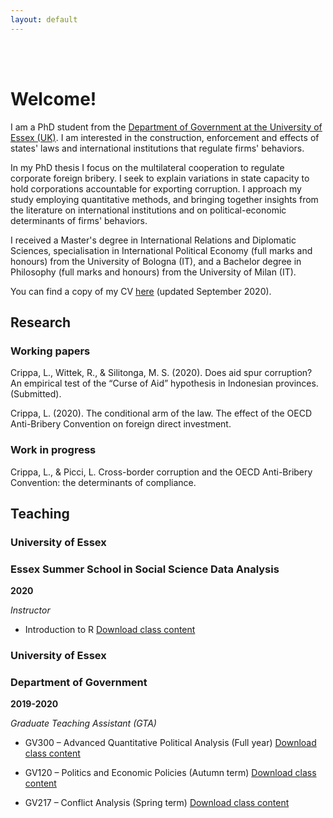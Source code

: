 ```yaml
---
layout: default
---
```

<br><br>
# Welcome!

I am a PhD student from the [Department of Government at the University of Essex (UK)](https://www.essex.ac.uk/departments/government). I am interested in the construction, enforcement and effects of states' laws and international institutions that regulate firms' behaviors.

In my PhD thesis I focus on the multilateral cooperation to regulate corporate foreign bribery. I seek to explain variations in state capacity to hold corporations accountable for exporting corruption. I approach my study employing quantitative methods, and bringing together insights from the literature on international institutions and on political-economic determinants of firms' behaviors.

I received a Master's degree in International Relations and Diplomatic Sciences, specialisation in International Political Economy (full marks and honours) from the University of Bologna (IT), and a Bachelor degree in Philosophy (full marks and honours) from the University of Milan (IT).

You can find a copy of my CV [here](assets/LorenzoCrippa_CV_2020_09_07.pdf) (updated September 2020).


## Research
### Working papers
Crippa, L., Wittek, R., & Silitonga, M. S. (2020). Does aid spur corruption? An empirical test of the “Curse of Aid” hypothesis in Indonesian provinces. (Submitted).

Crippa, L. (2020). The conditional arm of the law. The effect of the OECD Anti-Bribery Convention on foreign direct investment.

### Work in progress
Crippa, L., & Picci, L. Cross-border corruption and the OECD Anti-Bribery Convention: the determinants of compliance.

## Teaching
### University of Essex 
### Essex Summer School in Social Science Data Analysis

**2020**

_Instructor_

- Introduction to R [Download class content](https://github.com/lorenzo-crippa/ESS_intro_to_R_2020)

### University of Essex 
### Department of Government

**2019-2020**

_Graduate Teaching Assistant (GTA)_

- GV300 – Advanced Quantitative Political Analysis (Full year) [Download class content](https://github.com/lorenzo-crippa/GV300_2019-20)

- GV120 – Politics and Economic Policies (Autumn term) [Download class content](https://github.com/lorenzo-crippa/GV120_2019-20)

- GV217 – Conflict Analysis (Spring term) [Download class content](https://github.com/lorenzo-crippa/GV217_2019-20)






